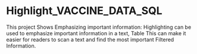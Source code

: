 # Highlight_VACCINE_DATA_SQL
This project Shows Emphasizing important information: Highlighting can be used to emphasize important information in a text, Table This can make it easier for readers to scan a text and find the most important Filtered Information.
